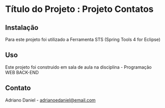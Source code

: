 # Título do Projeto : Projeto Contatos

## Instalação

Para este projeto foi utilizado a Ferramenta STS (Spring Tools 4 for Eclipse)

## Uso

Este projeto foi construido em sala de aula na disciplina - Programação WEB BACK-END


## Contato

Adriano Daniel - adrianoedaniel@email.com

